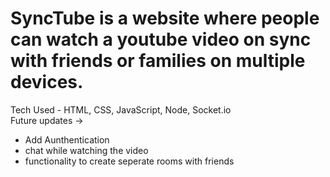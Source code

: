 # SyncTube is a website where people can watch a youtube video on sync with friends or families on multiple devices.
Tech Used - HTML, CSS, JavaScript, Node, Socket.io <br/>
Future updates -> <br/>
- Add Aunthentication
- chat while watching the video
- functionality to create seperate rooms with friends
